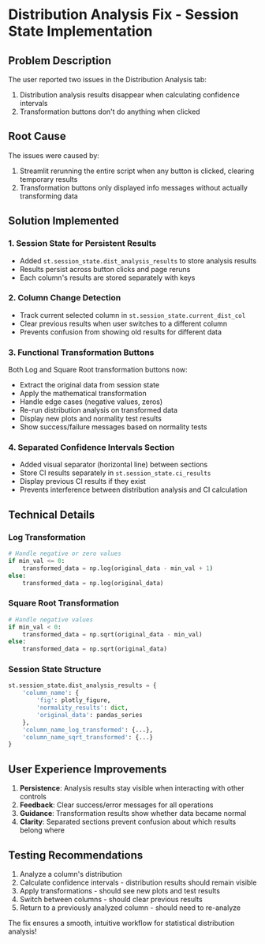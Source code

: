 # Distribution Analysis Fix - Session State Implementation

## Problem Description
The user reported two issues in the Distribution Analysis tab:
1. Distribution analysis results disappear when calculating confidence intervals
2. Transformation buttons don't do anything when clicked

## Root Cause
The issues were caused by:
1. Streamlit rerunning the entire script when any button is clicked, clearing temporary results
2. Transformation buttons only displayed info messages without actually transforming data

## Solution Implemented

### 1. Session State for Persistent Results
- Added `st.session_state.dist_analysis_results` to store analysis results
- Results persist across button clicks and page reruns
- Each column's results are stored separately with keys

### 2. Column Change Detection
- Track current selected column in `st.session_state.current_dist_col`
- Clear previous results when user switches to a different column
- Prevents confusion from showing old results for different data

### 3. Functional Transformation Buttons
Both Log and Square Root transformation buttons now:
- Extract the original data from session state
- Apply the mathematical transformation
- Handle edge cases (negative values, zeros)
- Re-run distribution analysis on transformed data
- Display new plots and normality test results
- Show success/failure messages based on normality tests

### 4. Separated Confidence Intervals Section
- Added visual separator (horizontal line) between sections
- Store CI results separately in `st.session_state.ci_results`
- Display previous CI results if they exist
- Prevents interference between distribution analysis and CI calculation

## Technical Details

### Log Transformation
```python
# Handle negative or zero values
if min_val <= 0:
    transformed_data = np.log(original_data - min_val + 1)
else:
    transformed_data = np.log(original_data)
```

### Square Root Transformation
```python
# Handle negative values
if min_val < 0:
    transformed_data = np.sqrt(original_data - min_val)
else:
    transformed_data = np.sqrt(original_data)
```

### Session State Structure
```python
st.session_state.dist_analysis_results = {
    'column_name': {
        'fig': plotly_figure,
        'normality_results': dict,
        'original_data': pandas_series
    },
    'column_name_log_transformed': {...},
    'column_name_sqrt_transformed': {...}
}
```

## User Experience Improvements
1. **Persistence**: Analysis results stay visible when interacting with other controls
2. **Feedback**: Clear success/error messages for all operations
3. **Guidance**: Transformation results show whether data became normal
4. **Clarity**: Separated sections prevent confusion about which results belong where

## Testing Recommendations
1. Analyze a column's distribution
2. Calculate confidence intervals - distribution results should remain visible
3. Apply transformations - should see new plots and test results
4. Switch between columns - should clear previous results
5. Return to a previously analyzed column - should need to re-analyze

The fix ensures a smooth, intuitive workflow for statistical distribution analysis!